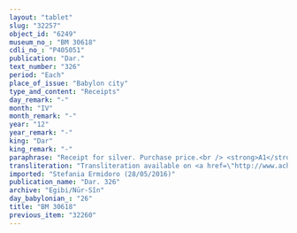 ```yaml
---
layout: "tablet"
slug: "32257"
object_id: "6249"
museum_no_: "BM 30618"
cdli_no_: "P405051"
publication: "Dar."
text_number: "326"
period: "Each"
place_of_issue: "Babylon city"
type_and_content: "Receipts"
day_remark: "-"
month: "IV"
month_remark: "-"
year: "12"
year_remark: "-"
king: "Dar"
king_remark: "-"
paraphrase: "Receipt for silver. Purchase price.<br /> <strong>A1</strong> and his mother (<strong>fA2</strong>) receive 5 1/3 m 3 s Silber from <strong>B </strong>for the house that they sold to him. Witnesses (introduced by <em>ina u</em><em>&scaron;uzzi</em>); no scribe.<br /> &nbsp;<br /> <strong>A1</strong> = Nab&ucirc;-iddin/Rēmūtu//Lakubburu; f<strong>A2</strong> =fInbaya, mother of <strong>A1</strong>; <strong>B </strong>= Marduk-nāṣir-apli/Itti-Marduk-balāṭu//Egibi"
transliteration: "Transliteration available on <a href=\"http://www.achemenet.com/fr/item/?/sources-textuelles/textes-par-langues-et-ecritures/babylonien/archives-egibi/1659341\" target=\"_blank\">Achemenet</a>"
imported: "Stefania Ermidoro (28/05/2016)"
publication_name: "Dar. 326"
archive: "Egibi/Nūr-Sîn"
day_babylonian_: "26"
title: "BM 30618"
previous_item: "32260"
---
```

